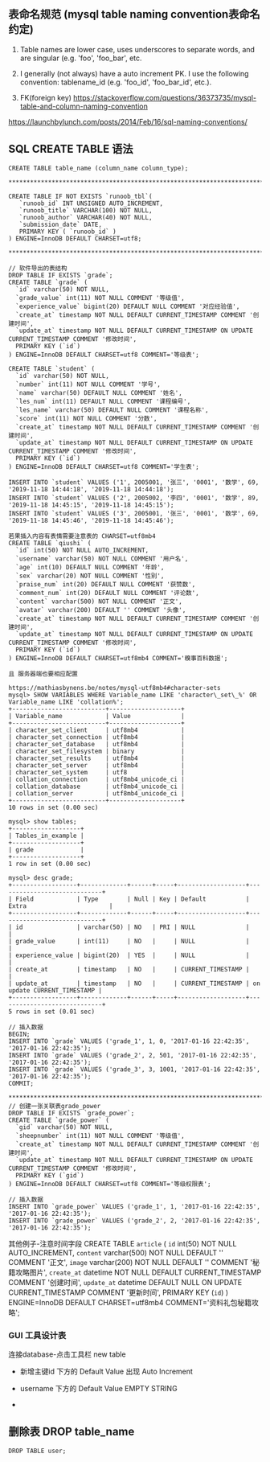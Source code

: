 ## 表命名规范 (mysql table naming convention表命名约定)

1. Table names are lower case, uses underscores to separate words, and are singular (e.g. 'foo', 'foo_bar', etc.

2. I generally (not always) have a auto increment PK. I use the following convention: tablename_id (e.g. 'foo_id', 'foo_bar_id', etc.).

3. FK(foreign key)
https://stackoverflow.com/questions/36373735/mysql-table-and-column-naming-convention

https://launchbylunch.com/posts/2014/Feb/16/sql-naming-conventions/


## SQL CREATE TABLE 语法
```
CREATE TABLE table_name (column_name column_type);

************************************************************************************

CREATE TABLE IF NOT EXISTS `runoob_tbl`(
   `runoob_id` INT UNSIGNED AUTO_INCREMENT,
   `runoob_title` VARCHAR(100) NOT NULL,
   `runoob_author` VARCHAR(40) NOT NULL,
   `submission_date` DATE,
   PRIMARY KEY ( `runoob_id` )
) ENGINE=InnoDB DEFAULT CHARSET=utf8;

*************************************************************************************

// 软件导出的表结构
DROP TABLE IF EXISTS `grade`;
CREATE TABLE `grade` (
  `id` varchar(50) NOT NULL,
  `grade_value` int(11) NOT NULL COMMENT '等级值',
  `experience_value` bigint(20) DEFAULT NULL COMMENT '对应经验值',
  `create_at` timestamp NOT NULL DEFAULT CURRENT_TIMESTAMP COMMENT '创建时间',
  `update_at` timestamp NOT NULL DEFAULT CURRENT_TIMESTAMP ON UPDATE CURRENT_TIMESTAMP COMMENT '修改时间',
  PRIMARY KEY (`id`)
) ENGINE=InnoDB DEFAULT CHARSET=utf8 COMMENT='等级表';

CREATE TABLE `student` (
  `id` varchar(50) NOT NULL,
  `number` int(11) NOT NULL COMMENT '学号',
  `name` varchar(50) DEFAULT NULL COMMENT '姓名',
  `les_num` int(11) DEFAULT NULL COMMENT '课程编号',
  `les_name` varchar(50) DEFAULT NULL COMMENT '课程名称',
  `score` int(11) NOT NULL COMMENT '分数',
  `create_at` timestamp NOT NULL DEFAULT CURRENT_TIMESTAMP COMMENT '创建时间',
  `update_at` timestamp NOT NULL DEFAULT CURRENT_TIMESTAMP ON UPDATE CURRENT_TIMESTAMP COMMENT '修改时间',
  PRIMARY KEY (`id`)
) ENGINE=InnoDB DEFAULT CHARSET=utf8 COMMENT='学生表';

INSERT INTO `student` VALUES ('1', 2005001, '张三', '0001', '数学', 69, '2019-11-18 14:44:18', '2019-11-18 14:44:18');
INSERT INTO `student` VALUES ('2', 2005002, '李四', '0001', '数学', 89, '2019-11-18 14:45:15', '2019-11-18 14:45:15');
INSERT INTO `student` VALUES ('3', 2005001, '张三', '0001', '数学', 69, '2019-11-18 14:45:46', '2019-11-18 14:45:46');

若果插入内容有表情需要注意表的 CHARSET=utf8mb4
CREATE TABLE `qiushi` (
  `id` int(50) NOT NULL AUTO_INCREMENT,
  `username` varchar(50) NOT NULL COMMENT '用户名',
  `age` int(10) DEFAULT NULL COMMENT '年龄',
  `sex` varchar(20) NOT NULL COMMENT '性别',
  `praise_num` int(20) DEFAULT NULL COMMENT '获赞数',
  `comment_num` int(20) DEFAULT NULL COMMENT '评论数',
  `content` varchar(500) NOT NULL COMMENT '正文',
  `avatar` varchar(200) DEFAULT '' COMMENT '头像',
  `create_at` timestamp NOT NULL DEFAULT CURRENT_TIMESTAMP COMMENT '创建时间',
  `update_at` timestamp NOT NULL DEFAULT CURRENT_TIMESTAMP ON UPDATE CURRENT_TIMESTAMP COMMENT '修改时间',
  PRIMARY KEY (`id`)
) ENGINE=InnoDB DEFAULT CHARSET=utf8mb4 COMMENT='糗事百科数据';

且 服务器端也要相应配置

https://mathiasbynens.be/notes/mysql-utf8mb4#character-sets
mysql> SHOW VARIABLES WHERE Variable_name LIKE 'character\_set\_%' OR Variable_name LIKE 'collation%';
+--------------------------+--------------------+
| Variable_name            | Value              |
+--------------------------+--------------------+
| character_set_client     | utf8mb4            |
| character_set_connection | utf8mb4            |
| character_set_database   | utf8mb4            |
| character_set_filesystem | binary             |
| character_set_results    | utf8mb4            |
| character_set_server     | utf8mb4            |
| character_set_system     | utf8               |
| collation_connection     | utf8mb4_unicode_ci |
| collation_database       | utf8mb4_unicode_ci |
| collation_server         | utf8mb4_unicode_ci |
+--------------------------+--------------------+
10 rows in set (0.00 sec)

mysql> show tables;
+-------------------+
| Tables_in_example |
+-------------------+
| grade             |
+-------------------+
1 row in set (0.00 sec)

mysql> desc grade;
+------------------+-------------+------+-----+-------------------+-----------------------------+
| Field            | Type        | Null | Key | Default           | Extra                       |
+------------------+-------------+------+-----+-------------------+-----------------------------+
| id               | varchar(50) | NO   | PRI | NULL              |                             |
| grade_value      | int(11)     | NO   |     | NULL              |                             |
| experience_value | bigint(20)  | YES  |     | NULL              |                             |
| create_at        | timestamp   | NO   |     | CURRENT_TIMESTAMP |                             |
| update_at        | timestamp   | NO   |     | CURRENT_TIMESTAMP | on update CURRENT_TIMESTAMP |
+------------------+-------------+------+-----+-------------------+-----------------------------+
5 rows in set (0.01 sec)

// 插入数据
BEGIN;
INSERT INTO `grade` VALUES ('grade_1', 1, 0, '2017-01-16 22:42:35', '2017-01-16 22:42:35');
INSERT INTO `grade` VALUES ('grade_2', 2, 501, '2017-01-16 22:42:35', '2017-01-16 22:42:35');
INSERT INTO `grade` VALUES ('grade_3', 3, 1001, '2017-01-16 22:42:35', '2017-01-16 22:42:35');
COMMIT;

****************************************************************************************
// 创建一张关联表grade_power
DROP TABLE IF EXISTS `grade_power`;
CREATE TABLE `grade_power` (
  `gid` varchar(50) NOT NULL,
  `sheepnumber` int(11) NOT NULL COMMENT '等级值',
  `create_at` timestamp NOT NULL DEFAULT CURRENT_TIMESTAMP COMMENT '创建时间',
  `update_at` timestamp NOT NULL DEFAULT CURRENT_TIMESTAMP ON UPDATE CURRENT_TIMESTAMP COMMENT '修改时间',
  PRIMARY KEY (`gid`)
) ENGINE=InnoDB DEFAULT CHARSET=utf8 COMMENT='等级权限表';

// 插入数据
INSERT INTO `grade_power` VALUES ('grade_1', 1, '2017-01-16 22:42:35', '2017-01-16 22:42:35');
INSERT INTO `grade_power` VALUES ('grade_2', 2, '2017-01-16 22:42:35', '2017-01-16 22:42:35');
```

其他例子-注意时间字段
CREATE TABLE `article` (
  `id` int(50) NOT NULL AUTO_INCREMENT,
  `content` varchar(500) NOT NULL DEFAULT '' COMMENT '正文',
  `image` varchar(200) NOT NULL DEFAULT '' COMMENT '秘籍攻略图片',
  `create_at` datetime NOT NULL DEFAULT CURRENT_TIMESTAMP COMMENT '创建时间',
  `update_at` datetime DEFAULT NULL ON UPDATE CURRENT_TIMESTAMP COMMENT '更新时间',
  PRIMARY KEY (`id`)
) ENGINE=InnoDB DEFAULT CHARSET=utf8mb4 COMMENT='资料礼包秘籍攻略';

### GUI 工具设计表
连接database-点击工具栏 new table

- 新增主键id 下方的 Default Value  出现 Auto Increment

- username 下方的 Default Value EMPTY STRING

- 

## 删除表 DROP table_name

```
DROP TABLE user;
```
